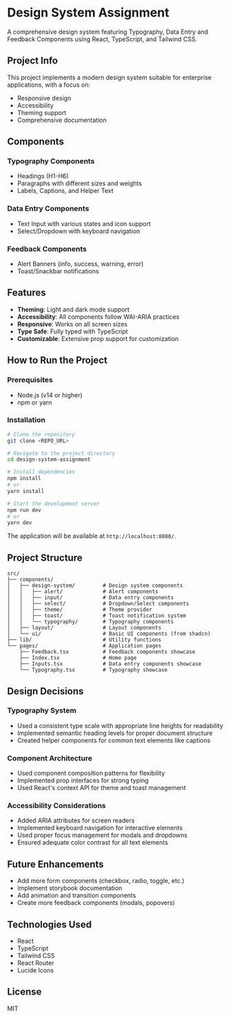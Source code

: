 
# Design System Assignment

A comprehensive design system featuring Typography, Data Entry and Feedback Components using React, TypeScript, and Tailwind CSS.

## Project Info

This project implements a modern design system suitable for enterprise applications, with a focus on:
- Responsive design
- Accessibility
- Theming support
- Comprehensive documentation

## Components

### Typography Components
- Headings (H1-H6)
- Paragraphs with different sizes and weights
- Labels, Captions, and Helper Text

### Data Entry Components
- Text Input with various states and icon support
- Select/Dropdown with keyboard navigation

### Feedback Components
- Alert Banners (info, success, warning, error)
- Toast/Snackbar notifications

## Features

- **Theming**: Light and dark mode support
- **Accessibility**: All components follow WAI-ARIA practices
- **Responsive**: Works on all screen sizes
- **Type Safe**: Fully typed with TypeScript
- **Customizable**: Extensive prop support for customization

## How to Run the Project

### Prerequisites
- Node.js (v14 or higher)
- npm or yarn

### Installation

```sh
# Clone the repository
git clone <REPO_URL>

# Navigate to the project directory
cd design-system-assignment

# Install dependencies
npm install
# or
yarn install

# Start the development server
npm run dev
# or
yarn dev
```

The application will be available at `http://localhost:8080/`.

## Project Structure

```
src/
├── components/
│   ├── design-system/         # Design system components
│   │   ├── alert/             # Alert components
│   │   ├── input/             # Data entry components
│   │   ├── select/            # Dropdown/Select components
│   │   ├── theme/             # Theme provider
│   │   ├── toast/             # Toast notification system
│   │   └── typography/        # Typography components
│   ├── layout/                # Layout components
│   └── ui/                    # Basic UI components (from shadcn)
├── lib/                       # Utility functions
└── pages/                     # Application pages
    ├── Feedback.tsx           # Feedback components showcase
    ├── Index.tsx              # Home page
    ├── Inputs.tsx             # Data entry components showcase
    └── Typography.tsx         # Typography showcase
```

## Design Decisions

### Typography System
- Used a consistent type scale with appropriate line heights for readability
- Implemented semantic heading levels for proper document structure
- Created helper components for common text elements like captions

### Component Architecture
- Used component composition patterns for flexibility
- Implemented prop interfaces for strong typing
- Used React's context API for theme and toast management

### Accessibility Considerations
- Added ARIA attributes for screen readers
- Implemented keyboard navigation for interactive elements
- Used proper focus management for modals and dropdowns
- Ensured adequate color contrast for all text elements

## Future Enhancements
- Add more form components (checkbox, radio, toggle, etc.)
- Implement storybook documentation
- Add animation and transition components
- Create more feedback components (modals, popovers)

## Technologies Used
- React
- TypeScript
- Tailwind CSS
- React Router
- Lucide Icons

## License
MIT
